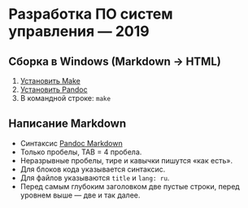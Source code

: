 # Разработка ПО систем управления — 2019

## Сборка в Windows (Markdown → HTML)

1. [Установить Make](https://stackoverflow.com/a/54086635)
2. [Установить Pandoc](https://pandoc.org/installing.html)
3. В командной строке: `make`


## Написание Markdown

* Синтаксис [Pandoc Markdown](https://pandoc.org/MANUAL.html#pandocs-markdown)
* Только пробелы, TAB = 4 пробела.
* Неразрывные пробелы, тире и кавычки пишутся «как есть».
* Для блоков кода указывается синтаксис.
* Для файлов указываются `title` и `lang: ru`.
* Перед самым глубоким заголовком две пустые строки, перед уровнем выше — две
    и так далее.
